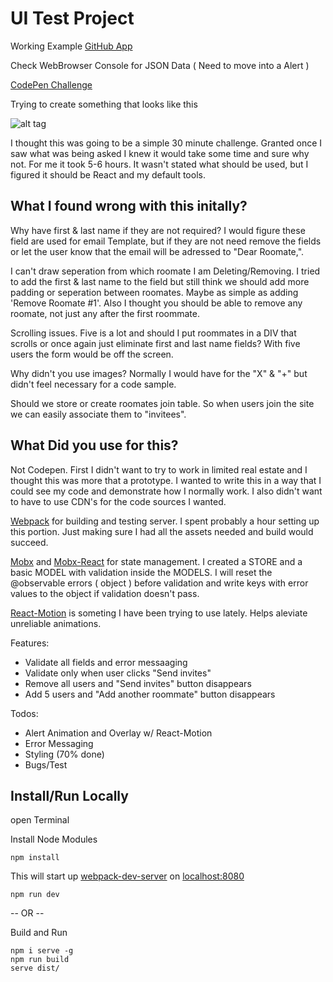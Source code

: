 UI Test Project
===============

Working Example [GitHub App](https://ottoinfo.github.io/UI-Test/)

Check WebBrowser Console for JSON Data ( Need to move into a Alert )

[CodePen Challenge](http://codepen.io/ottoinfo/pen/RRBKZR)

Trying to create something that looks like this

![alt tag](http://i.imgur.com/047pCX3.png)

I thought this was going to be a simple 30 minute challenge. Granted once I saw what was being asked I knew it would take some time and sure why not. For me it took 5-6 hours. It wasn't stated what should be used, but I figured it should be React and my default tools.

What I found wrong with this initally?
--------------------------------------

Why have first & last name if they are not required? I would figure these field are used for email Template, but if they are not need remove the fields or let the user know that the email will be adressed to "Dear Roomate,".

I can't draw seperation from which roomate I am Deleting/Removing. I tried to add the first & last name to the field but still think we should add more padding or seperation between roomates. Maybe as simple as adding 'Remove Roomate #1'. Also I thought you should be able to remove any roomate, not just any after the first roommate.

Scrolling issues. Five is a lot and should I put roommates in a DIV that scrolls or once again just eliminate first and last name fields? With five users the form would be off the screen.

Why didn't you use images? Normally I would have for the "X" & "+" but didn't feel necessary for a code sample.

Should we store or create roomates join table. So when users join the site we can easily associate them to "invitees".

What Did you use for this?
--------------------------

Not Codepen. First I didn't want to try to work in limited real estate and I thought this was more that a prototype. I wanted to write this in a way that I could see my code and demonstrate how I normally work. I also didn't want to have to use CDN's for the code sources I wanted.

[Webpack](https://github.com/webpack) for building and testing server. I spent probably a hour setting up this portion. Just making sure I had all the assets needed and build would succeed.

[Mobx](https://github.com/mobxjs/mobx) and [Mobx-React](https://github.com/mobxjs/mobx-react) for state management. I created a STORE and a basic MODEL with validation inside the MODELS. I will reset the @observable errors ( object ) before validation and write keys with error values to the object if validation doesn't pass.

[React-Motion](https://github.com/chenglou/react-motion) is someting I have been trying to use lately. Helps aleviate unreliable animations.

Features:
  * Validate all fields and error messaaging
  * Validate only when user clicks "Send invites"
  * Remove all users and "Send invites" button disappears
  * Add 5 users and "Add another roommate" button disappears

Todos:
  * Alert Animation and Overlay w/ React-Motion
  * Error Messaging
  * Styling (70% done)
  * Bugs/Test

Install/Run Locally
-------------------
open Terminal

Install Node Modules

```npm install```

This will start up [webpack-dev-server](https://webpack.github.io/docs/webpack-dev-server.html) on [localhost:8080](http://localhost:8080)

```npm run dev```


-- OR --

Build and Run
```
npm i serve -g
npm run build
serve dist/
```